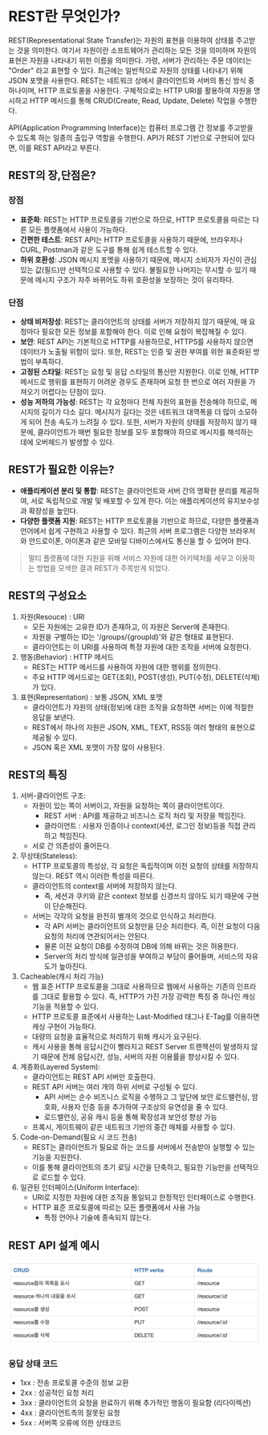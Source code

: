 # REST란 무엇인가?
REST(Representational State Transfer)는 자원의 표현을 이용하여 상태를 주고받는 것을 의미한다.
여기서 자원이란 소프트웨어가 관리하는 모든 것을 의미하며 자원의 표현은 자원을 나타내기 위한 이름을 의미한다.
가령, 서버가 관리하는 주문 데이터는 "Order" 라고 표현할 수 있다.
최근에는 일반적으로 자원의 상태를 나타내기 위해 JSON 포맷을 사용한다. REST는 네트워크 상에서 클라이언트와 서버의 통신 방식 중 하나이며, HTTP 프로토콜을 사용한다. 구체적으로는 HTTP URI를 활용하여 자원을 명시하고 HTTP 메서드를 통해 CRUD(Create, Read, Update, Delete) 작업을 수행한다.

API(Application Programming Interface)는 컴퓨터 프로그램 간 정보를 주고받을 수 있도록 하는 일종의 출입구 역할을 수행한다. API가 REST 기반으로 구현되어 있다면, 이를 REST API라고 부른다.

## REST의 장,단점은?
### 장점
- **표준화**: REST는 HTTP 프로토콜을 기반으로 하므로, HTTP 프로토콜을 따르는 다른 모든 플랫폼에서 사용이 가능하다.
- **간편한 테스트**: REST API는 HTTP 프로토콜을 사용하기 때문에, 브라우저나 CURL, Postman과 같은 도구를 통해 쉽게 테스트할 수 있다.
- **하위 호환성**: JSON 메시지 포멧을 사용하기 때문에, 메시지 소비자가 자신이 관심 있는 값(필드)만 선택적으로 사용할 수 있다. 불필요한 나머지는 무시할 수 있기 때문에 메시지 구조가 자주 바뀌어도 하위 호환성을 보장하는 것이 유리하다.

### 단점
- **상태 비저장성**: REST는 클라이언트의 상태를 서버가 저장하지 않기 때문에, 매 요청마다 필요한 모든 정보를 포함해야 한다. 이로 인해 요청이 복잡해질 수 있다.
- **보안**: REST API는 기본적으로 HTTP를 사용하므로, HTTPS를 사용하지 않으면 데이터가 노출될 위험이 있다. 또한, REST는 인증 및 권한 부여를 위한 표준화된 방법이 부족하다.
- **고정된 스타일**: REST는 요청 및 응답 스타일의 통신만 지원한다. 이로 인해, HTTP 메서드로 행위를 표현하기 어려운 경우도 존재하며 요청 한 번으로 여러 자원을 가져오기 어렵다는 단점이 있다.
- **성능 저하의 가능성**: REST는 각 요청마다 전체 자원의 표현을 전송해야 하므로, 메시지의 길이가 다소 길다. 메시지가 길다는 것은 네트워크 대역폭을 더 많이 소모하게 되어 전송 속도가 느려질 수 있다. 또한, 서버가 자원의 상태를 저장하지 않기 때문에, 클라이언트가 매번 필요한 정보를 모두 포함해야 하므로 메시지를 해석하는 데에 오버헤드가 발생할 수 있다.

## REST가 필요한 이유는?
- **애플리케이션 분리 및 통합**: REST는 클라이언트와 서버 간의 명확한 분리를 제공하여, 서로 독립적으로 개발 및 배포할 수 있게 한다. 이는 애플리케이션의 유지보수성과 확장성을 높인다.
- **다양한 플랫폼 지원**: REST는 HTTP 프로토콜을 기반으로 하므로, 다양한 플랫폼과 언어에서 쉽게 구현하고 사용할 수 있다. 최근의 서버 프로그램은 다양한 브라우저와 안드로이폰, 아이폰과 같은 모바일 디바이스에서도 통신을 할 수 있어야 한다.
> 멀티 플랫폼에 대한 지원을 위해 서비스 자원에 대한 아키텍처를 세우고 이용하는 방법을 모색한 결과 REST가 주목받게 되었다.

## REST의 구성요소
1. 자원(Resouce) : URI
    - 모든 자원에는 고유한 ID가 존재하고, 이 자원은 Server에 존재한다.
    - 자원을 구별하는 ID는 '/groups/{groupId}'와 같은 형태로 표현된다.
    - 클라이언트는 이 URI를 사용하여 특정 자원에 대한 조작을 서버에 요청한다.
2. 행동(Behavior) : HTTP 메서드
    - REST는 HTTP 메서드를 사용하여 자원에 대한 행위를 정의한다.
    - 주요 HTTP 메서드로는 GET(조회), POST(생성), PUT(수정), DELETE(삭제)가 있다.
3. 표현(Representation) : 보통 JSON, XML 포맷
    - 클라이언트가 자원의 상태(정보)에 대한 조작을 요청하면 서버는 이에 적절한 응답을 보낸다.
    - REST에서 하나의 자원은 JSON, XML, TEXT, RSS등 여러 형태의 표현으로 제공될 수 있다.
    - JSON 혹은 XML 포맷이 가장 많이 사용된다.

## REST의 특징
1. 서버-클라이언트 구조:
    - 자원이 있는 쪽이 서버이고, 자원을 요청하는 쪽이 클라이언트이다.
        - REST 서버 : API를 제공하고 비즈니스 로직 처리 및 저장을 책임진다.
        - 클라이언트 : 사용자 인증이나 context(세션, 로그인 정보)등을 직접 관리하고 책임진다.
    - 서로 간 의존성이 줄어든다.
2. 무상태(Stateless):
    - HTTP 프로토콜의 특성상, 각 요청은 독립적이며 이전 요청의 상태를 저장하지 않는다. REST 역시 이러한 특성을 따른다.
    - 클라이언트의 context를 서버에 저장하지 않는다.
        - 즉, 세션과 쿠키와 같은 context 정보를 신경쓰지 않아도 되기 때문에 구현이 단순해진다.
    - 서버는 각각의 요청을 완전히 별개의 것으로 인식하고 처리한다.
        - 각 API 서버는 클라이언트의 요청만을 단순 처리한다. 즉, 이전 요청이 다음 요청의 처리에 연관되어서는 안된다.
        - 물론 이전 요청이 DB를 수정하여 DB에 의해 바뀌는 것은 허용한다.
        - Server의 처리 방식에 일관성을 부여하고 부담이 줄어들며, 서비스의 자유도가 높아진다.
3. Cacheable(캐시 처리 가능)
    - 웹 표준 HTTP 프로토콜을 그대로 사용하므로 웹에서 사용하는 기존의 인프라를 그대로 활용할 수 있다.
    즉, HTTP가 가진 가장 강력한 특징 중 하나인 캐싱 기능을 적용할 수 있다.
    - HTTP 프로토콜 표준에서 사용하는 Last-Modified 태그나 E-Tag를 이용하면 캐싱 구현이 가능하다.
    - 대량의 요청을 효율적으로 처리하기 위해 캐시가 요구된다.
    - 캐시 사용을 통해 응답시간이 빨라지고 REST Server 트랜잭션이 발생하지 않기 때문에 전체 응답시간, 성능, 서버의 자원 이용률을 향상시킬 수 있다.
4. 계층화(Layered System):
    - 클라이언트는 REST API 서버만 호출한다.
    - REST API 서버는 여러 개의 하위 서버로 구성될 수 있다.
        - API 서버는 순수 비즈니스 로직을 수행하고 그 앞단에 보안 로드밸런싱, 암호화, 사용자 인증 등을 추가하여 구조상의 유연성을 줄 수 있다.
        - 로드밸런싱, 공유 캐시 등을 통해 확장성과 보안성 향상 가능
    - 프록시, 게이트웨이 같은 네트워크 기반의 중간 매체를 사용할 수 있다.
5. Code-on-Demand(필요 시 코드 전송)
    - REST는 클라이언트가 필요로 하는 코드를 서버에서 전송받아 실행할 수 있는 기능을 지원한다.
    - 이를 통해 클라이언트의 초기 로딩 시간을 단축하고, 필요한 기능만을 선택적으로 로드할 수 있다.
6. 일관된 인터페이스(Uniform Interface):
    - URI로 지정한 자원에 대한 조직을 통일되고 한정적인 인터페이스로 수행한다.
    - HTTP 표준 프로토콜에 따르는 모든 플랫폼에서 사용 가능
        - 특정 언어나 기술에 종속되지 않는다.

## REST API 설계 예시
![alt text](image-8.png)

### 응답 상태 코드
- 1xx : 전송 프로토콜 수준의 정보 교환
- 2xx : 성공적인 요청 처리
- 3xx : 클라이언트의 요청을 완료하기 위해 추가적인 행동이 필요함 (리다이렉션)
- 4xx : 클라이언트측의 잘못된 요청
- 5xx : 서버쪽 오류에 의한 상태코드
